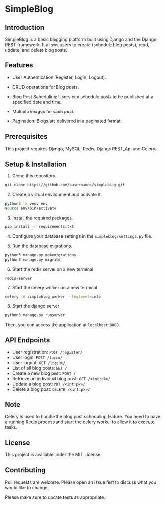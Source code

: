 # SimpleBlog

## Introduction

SimpleBlog is a basic blogging platform built using Django and the Django REST framework. It allows users to create (schedule blog posts), read, update, and delete blog posts.

## Features

- User Authentication (Register, Login, Logout).

- CRUD operations for Blog posts.

- Blog Post Scheduling: Users can schedule posts to be published at a specified date and time. 

- Multiple images for each post.

- Pagination: Blogs are delivered in a paginated format.

## Prerequisites

This project requires Django, MySQL, Redis, Django REST_Api and Celery.

## Setup & Installation

1. Clone this repository.
```bash
git clone https://github.com/<username>/simpleblog.git
```

2. Create a virtual environment and activate it.
```bash
python3 -m venv env
source env/bin/activate
```

3. Install the required packages.
```bash
pip install -r requirements.txt
```

4. Configure your database settings in the `simpleblog/settings.py` file.

5. Run the database migrations.
```bash
python3 manage.py makemigrations
python3 manage.py migrate
```

6. Start the redis server on a new terminal
```bash
redis-server
```

7. Start the celery worker on a new terminal
```bash
celery -A simpleblog worker --loglevel=info
```

8. Start the django server
```bash
python3 manage.py runserver
```

Then, you can access the application at `localhost:8000`.

## API Endpoints

- User registration: `POST /register/`
- User login: `POST /login/`
- User logout: `GET /logout/`
- List of all blog posts: `GET /`
- Create a new blog post: `POST /`
- Retrieve an individual blog post: `GET /<int:pk>/`
- Update a blog post: `PUT /<int:pk>/`
- Delete a blog post: `DELETE /<int:pk>/`

## Note
Celery is used to handle the blog post scheduling feature. You need to have a running Redis process and start the celery worker to allow it to execute tasks.

## License
This project is available under the MIT License.

## Contributing
Pull requests are welcome. Please open an issue first to discuss what you would like to change.

Please make sure to update tests as appropriate.

